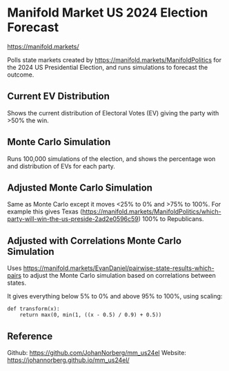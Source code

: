 # Manifold Market US 2024 Election Forecast

https://manifold.markets/

Polls state markets created by https://manifold.markets/ManifoldPolitics for the 2024 US Presidential Election, and runs simulations to forecast the outcome.

## Current EV Distribution

Shows the current distribution of Electoral Votes (EV) giving the party with >50% the win.

## Monte Carlo Simulation

Runs 100,000 simulations of the election, and shows the percentage won and distribution of EVs for each party.

## Adjusted Monte Carlo Simulation

Same as Monte Carlo except it moves <25% to 0% and >75% to 100%. For example this gives Texas (https://manifold.markets/ManifoldPolitics/which-party-will-win-the-us-preside-2ad2e0596c59) 100% to Republicans.

## Adjusted with Correlations Monte Carlo Simulation

Uses https://manifold.markets/EvanDaniel/pairwise-state-results-which-pairs to adjust the Monte Carlo simulation based on correlations between states.

It gives everything below 5% to 0% and above 95% to 100%, using scaling:

```
def transform(x):
    return max(0, min(1, ((x - 0.5) / 0.9) + 0.5))
```

## Reference

Github: https://github.com/JohanNorberg/mm_us24el
Website: https://johannorberg.github.io/mm_us24el/